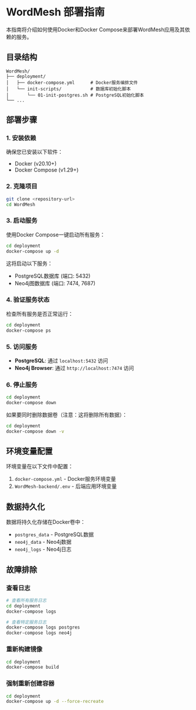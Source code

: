 # WordMesh 部署指南

本指南将介绍如何使用Docker和Docker Compose来部署WordMesh应用及其依赖的服务。

## 目录结构

```
WordMesh/
├── deployment/
│   ├── docker-compose.yml      # Docker服务编排文件
│   └── init-scripts/           # 数据库初始化脚本
│       └── 01-init-postgres.sh # PostgreSQL初始化脚本
└── ...
```

## 部署步骤

### 1. 安装依赖

确保您已安装以下软件：
- Docker (v20.10+)
- Docker Compose (v1.29+)

### 2. 克隆项目

```bash
git clone <repository-url>
cd WordMesh
```

### 3. 启动服务

使用Docker Compose一键启动所有服务：

```bash
cd deployment
docker-compose up -d
```

这将启动以下服务：
- PostgreSQL数据库 (端口: 5432)
- Neo4j图数据库 (端口: 7474, 7687)

### 4. 验证服务状态

检查所有服务是否正常运行：

```bash
cd deployment
docker-compose ps
```

### 5. 访问服务

- **PostgreSQL**: 通过 `localhost:5432` 访问
- **Neo4j Browser**: 通过 `http://localhost:7474` 访问

### 6. 停止服务

```bash
cd deployment
docker-compose down
```

如果要同时删除数据卷（注意：这将删除所有数据）：

```bash
cd deployment
docker-compose down -v
```

## 环境变量配置

环境变量在以下文件中配置：

1. `docker-compose.yml` - Docker服务环境变量
2. `WordMesh-backend/.env` - 后端应用环境变量

## 数据持久化

数据将持久化存储在Docker卷中：
- `postgres_data` - PostgreSQL数据
- `neo4j_data` - Neo4j数据
- `neo4j_logs` - Neo4j日志

## 故障排除

### 查看日志

```bash
# 查看所有服务日志
cd deployment
docker-compose logs

# 查看特定服务日志
docker-compose logs postgres
docker-compose logs neo4j
```

### 重新构建镜像

```bash
cd deployment
docker-compose build
```

### 强制重新创建容器

```bash
cd deployment
docker-compose up -d --force-recreate
```
